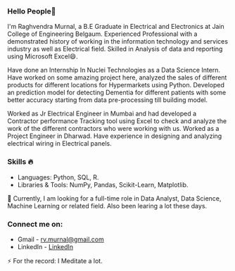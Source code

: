 ### Hello People👋

I'm Raghvendra Murnal, a B.E Graduate in Electrical and Electronics at Jain College of Engineering Belgaum. Experienced Professional with a demonstrated history of working in the information technology and services industry as well as Electrical field. Skilled in Analysis of data and reporting using Microsoft Excel😄.

Have done an Internship In Nuclei Technologies as a Data Science Intern. Have worked on some amazing project here, analyzed the sales of different products for different locations for Hypermarkets using Python. Developed an prediction model for detecting Dementia for different patients with some better accuracy starting from data pre-processing till building model.

Worked as Jr Electrical Engineer in Mumbai and had developed a Contractor performance Tracking tool using Excel to check and analyze the work of the different contractors who were working with us. Worked as a Project Engineer in Dharwad. Have experience in designing and analyzing electrical wiring in Electrical panels.

### Skills 🔥
- Languages: Python, SQL, R.
- Libraries & Tools: NumPy, Pandas, Scikit-Learn, Matplotlib.

🌱 Currently, I am looking for a full-time role in Data Analyst, Data Science, Machine Learning or related field. Also been learing a lot these days.

### Connect me on:

- Gmail - rv.murnal@gmail.com 
- LinkedIn - <a href="https://www.linkedin.com/in/raghvendra-murnal/"> LinkedIn</a>

⚡ For the record: I Meditate a lot.
